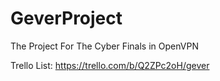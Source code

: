 # GeverProject
The Project For The Cyber Finals in OpenVPN

Trello List:
https://trello.com/b/Q2ZPc2oH/gever
